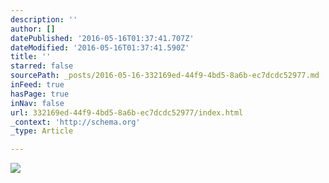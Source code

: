 ```yaml
---
description: ''
author: []
datePublished: '2016-05-16T01:37:41.707Z'
dateModified: '2016-05-16T01:37:41.590Z'
title: ''
starred: false
sourcePath: _posts/2016-05-16-332169ed-44f9-4bd5-8a6b-ec7dcdc52977.md
inFeed: true
hasPage: true
inNav: false
url: 332169ed-44f9-4bd5-8a6b-ec7dcdc52977/index.html
_context: 'http://schema.org'
_type: Article

---
```

![](https://the-grid-user-content.s3-us-west-2.amazonaws.com/31788ab0-6d92-4fe6-ad56-d8d1c65cbb41.png)